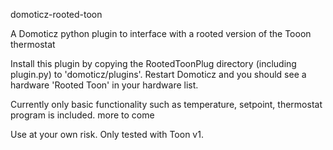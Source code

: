 domoticz-rooted-toon

A Domoticz python plugin to interface with a rooted version of the Tooon thermostat



Install this plugin by copying the RootedToonPlug directory (including plugin.py) to 'domoticz/plugins'. Restart Domoticz and you should see a hardware 'Rooted Toon' in your hardware list.

Currently only basic functionality such as temperature, setpoint, thermostat program is included. more to come

Use at your own risk.
Only tested with Toon v1.
